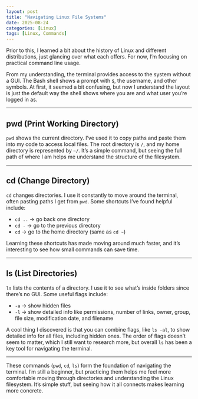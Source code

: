 ```yaml
---
layout: post
title: "Navigating Linux File Systems"
date: 2025-08-24
categories: [Linux]
tags: [Linux, Commands]
---
```


Prior to this, I learned a bit about the history of Linux and different distributions, just glancing over what each offers. For now, I’m focusing on practical command line usage.


From my understanding, the terminal provides access to the system without a GUI. The Bash shell shows a prompt with `$`, the username, and other symbols. At first, it seemed a bit confusing, but now I understand the layout is just the default way the shell shows where you are and what user you’re logged in as.


---


## pwd (Print Working Directory)


`pwd` shows the current directory. I’ve used it to copy paths and paste them into my code to access local files. The root directory is `/`, and my home directory is represented by `~/`. It’s a simple command, but seeing the full path of where I am helps me understand the structure of the filesystem.


---


## cd (Change Directory)


`cd` changes directories. I use it constantly to move around the terminal, often pasting paths I get from `pwd`. Some shortcuts I’ve found helpful include:
- `cd ..` → go back one directory
- `cd -` → go to the previous directory
- `cd` → go to the home directory (same as `cd ~`)


Learning these shortcuts has made moving around much faster, and it’s interesting to see how small commands can save time.


---


## ls (List Directories)


`ls` lists the contents of a directory. I use it to see what’s inside folders since there’s no GUI. Some useful flags include:
- `-a` → show hidden files
- `-l` → show detailed info like permissions, number of links, owner, group, file size, modification date, and filename


A cool thing I discovered is that you can combine flags, like `ls -al`, to show detailed info for all files, including hidden ones. The order of flags doesn’t seem to matter, which I still want to research more, but overall `ls` has been a key tool for navigating the terminal.


---


These commands (`pwd`, `cd`, `ls`) form the foundation of navigating the terminal. I’m still a beginner, but practicing them helps me feel more comfortable moving through directories and understanding the Linux filesystem. It’s simple stuff, but seeing how it all connects makes learning more concrete.